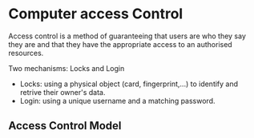 # Computer access Control

Access control is a method of guaranteeing that users are who they say they are and that they have the appropriate access to an authorised resources.

Two mechanisms: Locks and Login
- Locks: using a physical object (card, fingerprint,...) to identify and retrive their owner's data.
- Login: using a unique username and a matching password.

## Access Control Model

